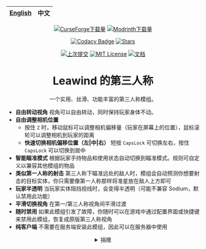 <div align=center>

| [English](./README.md) | 中文 |
|------------------------|----|

[![CurseForge下载量](https://img.shields.io/curseforge/dt/930880?style=flat&logo=curseforge&color=F1643%5E&cacheSeconds=3600&label=下载量)](https://www.curseforge.com/minecraft/mc-mods/leawind-third-person)
[![Modrinth下载量](https://img.shields.io/modrinth/dt/S3D3QF0M?style=flat&logo=modrinth&color=17B85A&cacheSeconds=3600&label=下载量)](https://modrinth.com/mod/leawind-third-person)

[![Codacy Badge](https://img.shields.io/codacy/grade/41e70a17218c4773aefb62382b9547a6?logo=codacy&label=代码质量)](https://app.codacy.com/gh/Leawind/Third-Person/dashboard?utm_source=gh&utm_medium=referral&utm_content=&utm_campaign=Badge_grade)
[![Stars](https://img.shields.io/github/stars/LEAWIND/Third-Person?style=flat&logo=github&color=daaa3f&label=星标)](https://github.com/LEAWIND/Third-Person)

[![上次提交](https://img.shields.io/github/last-commit/LEAWIND/Third-Person?logo=github&label=上次提交)](https://github.com/LEAWIND/Third-Person)
[![MIT License](https://img.shields.io/badge/license-MIT-blue.svg?label=开源协议)](https://github.com/LEAWIND/Third-Person?tab=MIT-1-ov-file)
[![文档](https://img.shields.io/github/deployments/LEAWIND/Third-Person/github-pages?style=flat&logo=github&label=文档&cacheSeconds=900)](https://leawind.github.io/Third-Person/en-US/?autolang)

# Leawind 的第三人称

一个实用、丝滑、功能丰富的第三人称模组。

</div>

* **自由转动视角** 视角可以自由转动，同时保持玩家身体不动。
* **自由调整相机位置**
	* 按住 `Z` 时，移动鼠标可以调整相机偏移量（玩家在屏幕上的位置），鼠标滚轮可以调整相机到玩家的距离
	* **快速切换相机偏移位置（左|中|右）** 短按 `CapsLock` 可切换左右，按住 `CapsLock` 可以切换到居中
* **智能瞄准模式** 根据玩家手持物品和使用状态自动切换到瞄准模式。规则可自定义以兼容其他模组的物品
* **类似第一人称的射击** 第三人称下瞄准远处的敌人时，模组会自动预测你想要射击的目标实体，你只需要像第一人称那样将准星放在敌人上方即可
* **玩家半透明** 当玩家实体阻挡视线时，会变得半透明（可能不兼容 Sodium，默认禁用此功能）
* **平滑切换视角** 在第一/第三人称视角间平滑过渡
* **随时禁用** 如果此模组引发了故障，你随时可以在游戏中通过配置界面或快捷键来禁用此模组，恢复成原版第三人称视角
* **纯客户端** 不需要在服务端安装此模组，因此可以在服务器中使用

<div align=center>
<details>
<summary>捐赠</summary>

<img alt=ΨQ src="https://github.com/Leawind/Third-Person/raw/gh-pages/docs/public/donate/IHY-216.jpg" width=648/>

> <details>
> <summary>通过微信捐赠</summary>
> <img alt=wechat src="https://github.com/Leawind/Third-Person/raw/gh-pages/docs/public/donate/wechat.jpg" width=320 />
> </details>
> <details>
> <summary>其他方式</summary>
>
> [Buy Me a Coffee](https://www.buymeacoffee.com/leawind)  
> [爱发电](https://afdian.com/a/Leawind)
>
> </details>

</details>
</div>
